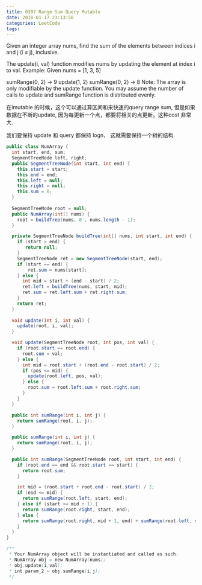 ```yaml
---
title: 0307 Range Sum Query Mutable
date: 2018-01-17 23:13:58
categories: LeetCode
tags:
---
```


Given an integer array nums, find the sum of the elements between indices i and j (i ≤ j), inclusive.

The update(i, val) function modifies nums by updating the element at index i to val.
Example:
Given nums = [1, 3, 5]

sumRange(0, 2) -> 9
update(1, 2)
sumRange(0, 2) -> 8
Note:
The array is only modifiable by the update function.
You may assume the number of calls to update and sumRange function is distributed evenly.

在imutable 的时候，这个可以通过算区间和来快速的query range sum, 但是如果数据在不断的update, 因为每更新一个点，都要将相关的点更新。这种cost 非常大.

我们要保持 update 和 query 都保持 logn， 这就需要保持一个树的结构.

```java
public class NumArray {
  int start, end, sum;
  SegmentTreeNode left, right;
  public SegmentTreeNode(int start, int end) {
    this.start = start;
    this.end = end;
    this.left = null;
    this.right = null;
    this.sum = 0;
  }
  
  SegmentTreeNode root = null;
  public NumArray(int[] nums) {
    root = buildTree(nums, 0 , nums.length - 1);
  }

  private SegmentTreeNode buildTree(int[] nums, int start, int end) {
    if (start > end) {
       return null;
    }
    SegmentTreeNode ret = new SegmentTreeNode(start, end);
    if (start == end) {
        ret.sum = nums[start];
    } else {
      int mid = start + (end - start) / 2;
      ret.left = buildTree(nums, start, mid);
      ret.sum = ret.left.sum + ret.right.sum;
    }
    return ret;
  }
  
  void update(int i, int val) {
    update(root, i, val);
  }

  void update(SegmentTreeNode root, int pos, int val) {
    if (root.start == root.end) {
      root.sum = val;
    } else {
      int mid = root.start + (root.end - root.start) / 2;
      if (pos <= mid) {
        update(root.left, pos, val);
      } else {
        root.sum = root.left.sum + root.right.sum;
      }
    }
  }

  public int sumRange(int i, int j) {
    return sumRange(root, i, j);
  }

  public sumRange(int i, int j) {
    return sumRange(root, i, j);
  }

  public int sumRange(SegmentTreeNode root, int start, int end) {
    if (root.end == end && root.start == start) {
      return root.sum;
    }

    int mid = (root.start + root.end - root.start) / 2;
    if (end <= mid) {
      return sumRange(root.left, start, end);
    } else if (start >= mid + 1) {
      return sumRange(root.right, start, end);
    } else {
      return sumRange(root.right, mid + 1, end) + sumRange(root.left, start, mid);
    }
  }
}

/**
 * Your NumArray object will be instantiated and called as such:
 * NumArray obj = new NumArray(nums);
 * obj.update(i,val);
 * int param_2 = obj.sumRange(i,j);
 */
```
